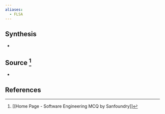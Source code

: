 ```yaml
---
aliases:
  - FLSA
---
```

## Synthesis
- 
## Source [^1]
- 
## References

[^1]: [[Home Page - Software Engineering MCQ by Sanfoundry]]